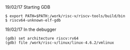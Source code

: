 

19/02/17 Starting GDB

```
$ export PATH=$PATH:/work/risc-v/riscv-tools/build/bin
$ riscv64-unknown-elf-gdb
```

19/02/17 In the debugger
```
(gdb) set architecture riscv:rv64
(gdb) file /work/risc-v/linux/linux-4.6.2/vmlinux
```
